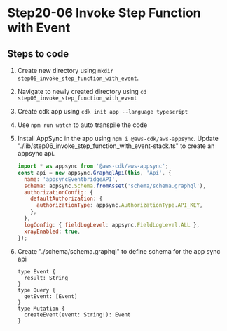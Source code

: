 # Step20-06 Invoke Step Function with Event

## Steps to code

1. Create new directory using `mkdir step06_invoke_step_function_with_event`.
2. Navigate to newly created directory using `cd step06_invoke_step_function_with_event`
3. Create cdk app using `cdk init app --language typescript`
4. Use `npm run watch` to auto transpile the code
5. Install AppSync in the app using `npm i @aws-cdk/aws-appsync`. Update "./lib/step06_invoke_step_function_with_event-stack.ts" to create an appsync api.

   ```js
   import * as appsync from '@aws-cdk/aws-appsync';
   const api = new appsync.GraphqlApi(this, 'Api', {
     name: 'appsyncEventbridgeAPI',
     schema: appsync.Schema.fromAsset('schema/schema.graphql'),
     authorizationConfig: {
       defaultAuthorization: {
         authorizationType: appsync.AuthorizationType.API_KEY,
       },
     },
     logConfig: { fieldLogLevel: appsync.FieldLogLevel.ALL },
     xrayEnabled: true,
   });
   ```

6. Create "./schema/schema.graphql" to define schema for the app sync api

   ```gql
   type Event {
     result: String
   }
   type Query {
     getEvent: [Event]
   }
   type Mutation {
     createEvent(event: String!): Event
   }
   ```
